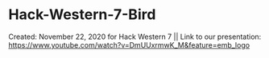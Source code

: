 # Hack-Western-7-Bird

Created: November 22, 2020 for Hack Western 7 || Link to our presentation: https://www.youtube.com/watch?v=DmUUxrmwK_M&feature=emb_logo
